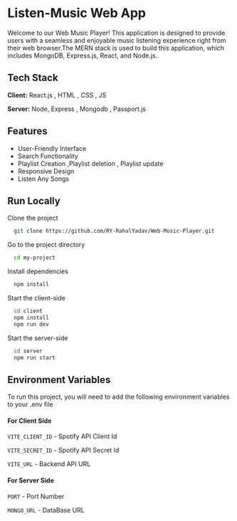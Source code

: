 
# Listen-Music Web App

Welcome to our Web Music Player! This application is designed to provide users with a seamless and enjoyable music listening experience right from their web browser.The MERN stack is used to build this application, which includes MongoDB, Express.js, React, and Node.js.



## Tech Stack

**Client:** React.js , HTML , CSS , JS 

**Server:** Node, Express , Mongodb , Passport.js


## Features

- User-Friendly Interface
- Search Functionality
- Playlist Creation ,Playlist deletion , Playlist update
- Responsive Design
- Listen Any Songs


## Run Locally 

Clone the project

```bash
  git clone https://github.com/RY-RahulYadav/Web-Music-Player.git
```

Go to the project directory

```bash
  cd my-project
```

Install dependencies

```bash
  npm install
```

Start the client-side

```bash
  cd client
  npm install
  npm run dev
```
Start the server-side

```bash
  cd server
  npm run start
```


## Environment Variables

To run this project, you will need to add the following environment variables to your .env file 

#### For Client Side

`VITE_CLIENT_ID` - Spotify API Client Id 

`VITE_SECRET_ID` - Spotify API Secret Id

`VITE_URL` - Backend API URL


#### For Server Side

`PORT` - Port Number 

`MONGO_URL` - DataBase URL

